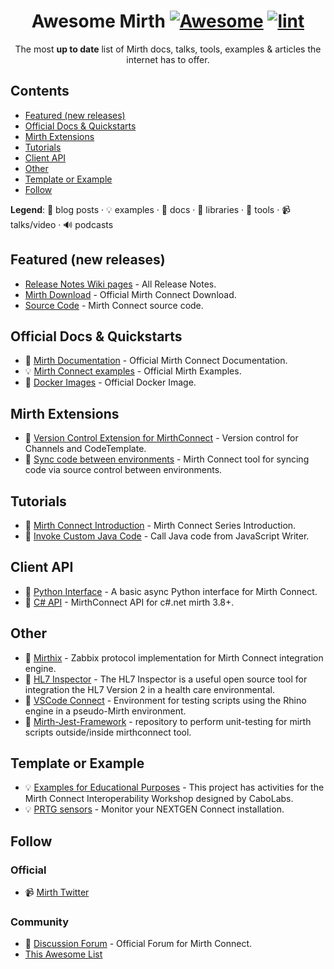 <!-- badges -->

<!--lint disable awesome-git-repo-age-->

<div align="center">

<!-- title -->

<!--lint ignore no-dead-urls-->

# Awesome Mirth [![Awesome](https://awesome.re/badge.svg)](https://awesome.re) [![lint](https://github.com/mga-mirth/awesome-mirth/actions/workflows/mint.yml/badge.svg)](https://github.com/mga-mirth/awesome-mirth/actions/workflows/mint.yml)

<!-- subtitle -->

The most **up to date** list of Mirth docs, talks, tools, examples & articles the internet has to offer.

</div>
<!-- toc -->

## Contents

- [Featured (new releases)](#featured-new-releases)
- [Official Docs & Quickstarts](#official-docs--quickstarts)
- [Mirth Extensions](#mirth-extensions)
- [Tutorials](#tutorials)
- [Client API](#client-api)
- [Other](#other)
- [Template or Example](#template-example)
- [Follow](#follow)

**Legend**: 📝 blog posts · 💡 examples · 📖 docs · 🔌 libraries · 🔧 tools · 📹 talks/video · 🔊 podcasts

<!-- START content -->

## Featured (new releases)

- [Release Notes Wiki pages](https://github.com/nextgenhealthcare/connect/wiki/Release-Notes) - All Release Notes.
- [Mirth Download](https://www.nextgen.com/products-and-services/mirth-connect-downloads) - Official Mirth Connect Download.
- [Source Code](https://github.com/nextgenhealthcare/connect) - Mirth Connect source code.

## Official Docs & Quickstarts

- 📖 [Mirth Documentation](https://docs.nextgen.com/bundle/Mirth_User_Guide_41/page/connect/connect/topics/c_Getting_Started_mirth_connect_ug.html) - Official Mirth Connect Documentation.
- 💡 [Mirth Connect examples](https://github.com/nextgenhealthcare/connect-examples) - Official Mirth Examples.
- 🔧 [Docker Images](https://github.com/nextgenhealthcare/connect-docker) - Official Docker Image.

## Mirth Extensions

- 🔧 [Version Control Extension for MirthConnect](https://github.com/kayyagari/git-ext) - Version control for Channels and CodeTemplate.
- 🔧 [Sync code between environments](https://github.com/SagaHealthcareIT/mirthsync) - Mirth Connect tool for syncing code via source control between environments.

## Tutorials

- 📝 [Mirth Connect Introduction](https://vigyanix.com/blog/mirth-connect-series-introduction/) - Mirth Connect Series Introduction.
- 📝 [Invoke Custom Java Code](https://github.com/nextgenhealthcare/connect/wiki/Invoke-Custom-Java-Code) - Call Java code from JavaScript Writer.


## Client API

- 🔧 [Python Interface](https://github.com/renalreg/python-mirth-client) - A basic async Python interface for Mirth Connect.
- 🔧 [C# API](https://github.com/feathersct/MirthConnect) - MirthConnect API for c#.net mirth 3.8+.

## Other

- 🔧 [Mirthix](https://github.com/cboyer/mirth-zabbix) - Zabbix protocol implementation for Mirth Connect integration engine.
- 🔧 [HL7 Inspector](https://bitbucket.org/crambow/hl7inspector/wiki/Home) - The HL7 Inspector is a useful open source tool for integration the HL7 Version 2 in a health care environmental.
- 🔧 [VSCode Connect](https://github.com/tonygermano/connect-vscode) - Environment for testing scripts using the Rhino engine in a pseudo-Mirth environment. 
- 🔧 [Mirth-Jest-Framework](https://github.com/vibinernesto/Mirth-Jest-Framework) - repository to perform unit-testing for mirth scripts outside/inside mirthconnect tool.

## Template or Example

- 💡 [Examples for Educational Purposes](https://github.com/ppazos/cabolabs-mirth) - This project has activities for the Mirth Connect Interoperability Workshop designed by CaboLabs.
- 💡 [PRTG sensors](https://github.com/0xLigety/PRTG-Healthcare) - Monitor your NEXTGEN Connect installation.

## Follow

### Official

- 📹 [Mirth Twitter](https://www.twitter.com/nextgen)

### Community

- 📖 [Discussion Forum](https://github.com/nextgenhealthcare/connect/discussions) - Official Forum for Mirth Connect.
- [This Awesome List](https://github.com/mga-mirth/awesome-mirth)
